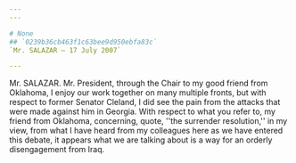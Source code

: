 ```yaml
---
---

# None
## `0239b36cb463f1c63bee9d950ebfa83c`
`Mr. SALAZAR — 17 July 2007`

---
```



Mr. SALAZAR. Mr. President, through the Chair to my good friend from 
Oklahoma, I enjoy our work together on many multiple fronts, but with 
respect to former Senator Cleland, I did see the pain from the attacks 
that were made against him in Georgia. With respect to what you refer 
to, my friend from Oklahoma, concerning, quote, ''the surrender 
resolution,'' in my view, from what I have heard from my colleagues 
here as we have entered this debate, it appears what we are talking 
about is a way for an orderly disengagement from Iraq.